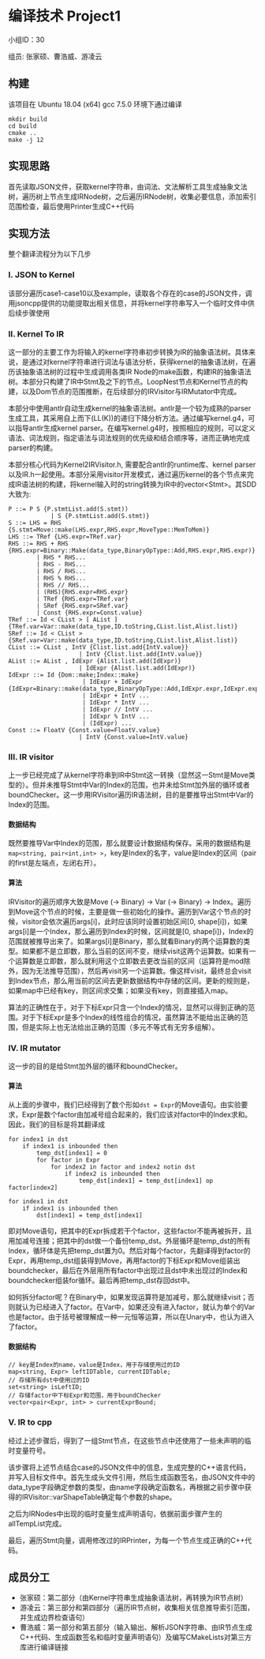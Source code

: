 # 编译技术 Project1

小组ID：30

组员: 张家硕、曹浩威、游凌云

## 构建

该项目在 Ubuntu 18.04 (x64) gcc 7.5.0 环境下通过编译

```
mkdir build
cd build
cmake ..
make -j 12
```

## 实现思路

首先读取JSON文件，获取kernel字符串，由词法、文法解析工具生成抽象文法树，遍历树上节点生成IRNode树，之后遍历IRNode树，收集必要信息，添加索引范围检查，最后使用Printer生成C++代码

## 实现方法

整个翻译流程分为以下几步

### I. JSON to Kernel

该部分遍历case1-case10以及example，读取各个存在的case的JSON文件，调用jsoncpp提供的功能提取出相关信息，并将kernel字符串写入一个临时文件中供后续步骤使用

### II. Kernel To IR

这一部分的主要工作为将输入的kernel字符串初步转换为IR的抽象语法树。具体来说，是通过对kernel字符串进行词法与语法分析，获得kernel的抽象语法树，在遍历该抽象语法树的过程中生成调用各类IR Node的make函数，构建IR的抽象语法树。本部分只构建了IR中Stmt及之下的节点。LoopNest节点和Kernel节点的构建，以及Dom节点的范围推断，在后续部分的IRVisitor与IRMutator中完成。

本部分中使用antlr自动生成kernel的抽象语法树。antlr是一个较为成熟的parser生成工具，其采用自上而下(LL(K))的递归下降分析方法。通过编写kernel.g4，可以指导antlr生成kernel parser。在编写kernel.g4时，按照相应的规则，可以定义语法、词法规则，指定语法与词法规则的优先级和结合顺序等，进而正确地完成parser的构建。

本部分核心代码为Kernel2IRVisitor.h, 需要配合antlr的runtime库、kernel parser以及IR.h一起使用。本部分采用visitor开发模式，通过遍历kernel的各个节点来完成IR语法树的构建，将kernel输入时的string转换为IR中的vector\<Stmt\>。其SDD大致为:

```
P ::= P S {P.stmtList.add(S.stmt))
			| S {P.stmtList.add(S.stmt)}
S ::= LHS = RHS {S.stmt=Move::make(LHS.expr,RHS.expr,MoveType::MemToMem)}
LHS ::= TRef {LHS.expr=TRef.var}
RHS ::= RHS + RHS {RHS.expr=Binary::Make(data_type,BinaryOpType::Add,RHS.expr,RHS.expr)}
        | RHS * RHS...
        | RHS - RHS...
        | RHS / RHS...
        | RHS % RHS...
        | RHS // RHS...
        | (RHS){RHS.expr=RHS.expr}
        | TRef {RHS.expr=TRef.var}
        | SRef {RHS.expr=SRef.var}
        | Const {RHS.expr=Const.value}
TRef ::= Id < CList > [ AList ] {TRef.var=Var::make(data_type,ID.toString,CList.list,Alist.list)}
SRef ::= Id < CList > {SRef.var=Var::make(data_type,ID.toString,CList.list,Alist.list)}
CList ::= CList , IntV {Clist.list.add{IntV.value}}
					| IntV {Clist.list.add{IntV.value}}
AList ::= AList , IdExpr {Alist.list.add(IdExpr)} 
					| IdExpr {Alist.list.add(IdExpr)}
IdExpr ::= Id {Dom::make;Index::make} 
					 | IdExpr + IdExpr {IdExpr=Binary::make(data_type,BinaryOpType::Add,IdExpr.expr,IdExpr.expr)}
					 | IdExpr + IntV ...
					 | IdExpr * IntV ...
					 | IdExpr // IntV ...
					 | IdExpr % IntV ...
					 | (IdExpr) ...
Const ::= FloatV {Const.value=FloatV.value}
					| IntV {Const.value=IntV.value}
```

### III. IR visitor

上一步已经完成了从kernel字符串到IR中Stmt这一转换（显然这一Stmt是Move类型的）。但并未推导Stmt中Var的Index的范围，也并未给Stmt加外层的循环或者boundChecker。这一步用IRVisitor遍历IR语法树，目的是要推导出Stmt中Var的Index的范围。

#### 数据结构

既然要推导Var中Index的范围，那么就要设计数据结构保存。采用的数据结构是`map<string, pair<int,int> >`，key是Index的名字，value是Index的区间（pair的first是左端点，左闭右开）。

#### 算法

IRVisitor的遍历顺序大致是Move (-> Binary) -> Var (-> Binary) -> Index。遍历到Move这个节点的时候，主要是做一些初始化的操作。遍历到Var这个节点的时候，visitor会依次遍历args[i]，此时应该同时设置初始区间[0, shape[i])，如果args[i]是一个Index，那么遍历到Index的时候，区间就是[0, shape[i])，Index的范围就被推导出来了。如果args[i]是Binary，那么就看Binary的两个运算数的类型。如果都不是立即数，那么当前的区间不变，继续visit这两个运算数。如果有一个运算数是立即数，那么就利用这个立即数去更改当前的区间（运算符是mod除外，因为无法推导范围），然后再visit另一个运算数。像这样visit，最终总会visit到Index节点，那么用当前的区间去更新数据结构中存储的区间。更新的规则是，如果map中已经有key，则区间求交集；如果没有key，则直接插入map。

算法的正确性在于，对于下标Expr只含一个Index的情况，显然可以得到正确的范围。对于下标Expr是多个Index的线性组合的情况，虽然算法不能给出正确的范围，但是实际上也无法给出正确的范围（多元不等式有无穷多组解）。

### IV. IR mutator

这一步的目的是给Stmt加外层的循环和boundChecker。

#### 算法

从上面的步骤中，我们已经得到了数个形如`dst = Expr`的Move语句。由实验要求，Expr是数个factor由加减号组合起来的，我们应该对factor中的Index求和。因此，我们的目标是将其翻译成

	for index1 in dst
		if index1 is inbounded then
			temp_dst[index1] = 0
			for factor in Expr
				for index2 in factor and index2 notin dst
					if index2 is inbounded then
						temp_dst[index1] = temp_dst[index1] op factor[index2]
	
	for index1 in dst
		if index1 is inbounded then
			dst[index1] = temp_dst[index1]

即对Move语句，把其中的Expr拆成若干个factor，这些factor不能再被拆开，且用加减号连接；把其中的dst做一个备份temp_dst。外层循环是temp_dst的所有Index，循环体是先把temp_dst置为0。然后对每个factor，先翻译得到factor的Expr，再用temp_dst组装得到Move，再用factor的下标Expr和Move组装出boundchecker，最后在外层用所有factor中出现过且dst中未出现过的Index和boundchecker组装for循环。最后再把temp_dst存回dst中。

如何拆分factor呢？在Binary中，如果发现运算符是加减号，那么就继续visit；否则就认为已经进入了factor。在Var中，如果还没有进入factor，就认为单个的Var也是factor。由于括号被理解成一种一元恒等运算，所以在Unary中，也认为进入了factor。

#### 数据结构

	// key是Index的name，value是Index，用于存储使用过的ID
	map<string, Expr> leftIDTable, currentIDTable;
	// 存储所有dst中使用过的ID
	set<string> isLeftID;
	// 存储factor中下标Expr和范围，用于boundChecker
	vector<pair<Expr, int> > currentExprBound;

### V. IR to cpp

经过上述步骤后，得到了一组Stmt节点，在这些节点中还使用了一些未声明的临时变量符号。

该步骤将上述节点结合case的JSON文件中的信息，生成完整的C++语言代码，并写入目标文件中。首先生成头文件引用，然后生成函数签名，由JSON文件中的data_type字段确定参数的类型，由name字段确定函数名，再根据之前步骤中获得的IRVisitor::varShapeTable确定每个参数的shape。

之后为IRNodes中出现的临时变量生成声明语句，依据前面步骤产生的allTempList完成。

最后，遍历Stmt向量，调用修改过的IRPrinter，为每一个节点生成正确的C++代码。

## 成员分工

 - 张家硕：第二部分（由Kernel字符串生成抽象语法树，再转换为IR节点树）
 - 游凌云：第三部分和第四部分（遍历IR节点树，收集相关信息推导索引范围，并生成边界检查语句）
 - 曹浩威：第一部分和第五部分（输入输出、解析JSON字符串、由IR节点生成C++代码、生成函数签名和临时变量声明语句）及编写CMakeLists对第三方库进行编译链接



